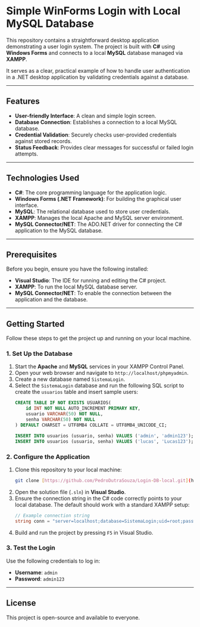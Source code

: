 # Simple WinForms Login with Local MySQL Database

This repository contains a straightforward desktop application demonstrating a user login system. The project is built with **C#** using **Windows Forms** and connects to a local **MySQL** database managed via **XAMPP**.

It serves as a clear, practical example of how to handle user authentication in a .NET desktop application by validating credentials against a database.

---

## Features

* **User-friendly Interface**: A clean and simple login screen.
* **Database Connection**: Establishes a connection to a local MySQL database.
* **Credential Validation**: Securely checks user-provided credentials against stored records.
* **Status Feedback**: Provides clear messages for successful or failed login attempts.

---

## Technologies Used

* **C#**: The core programming language for the application logic.
* **Windows Forms (.NET Framework)**: For building the graphical user interface.
* **MySQL**: The relational database used to store user credentials.
* **XAMPP**: Manages the local Apache and MySQL server environment.
* **MySQL Connector/NET**: The ADO.NET driver for connecting the C# application to the MySQL database.

---

## Prerequisites

Before you begin, ensure you have the following installed:

* **Visual Studio**: The IDE for running and editing the C# project.
* **XAMPP**: To run the local MySQL database server.
* **MySQL Connector/NET**: To enable the connection between the application and the database.

---

## Getting Started

Follow these steps to get the project up and running on your local machine.

### 1. Set Up the Database

1.  Start the **Apache** and **MySQL** services in your XAMPP Control Panel.
2.  Open your web browser and navigate to `http://localhost/phpmyadmin`.
3.  Create a new database named `SistemaLogin`.
4.  Select the `SistemaLogin` database and run the following SQL script to create the `usuarios` table and insert sample users:
    ```sql
    CREATE TABLE IF NOT EXISTS USUARIOS(
        id INT NOT NULL AUTO_INCREMENT PRIMARY KEY,
        usuario VARCHAR(50) NOT NULL,
        senha VARCHAR(50) NOT NULL
    ) DEFAULT CHARSET = UTF8MB4 COLLATE = UTF8MB4_UNICODE_CI;

    INSERT INTO usuarios (usuario, senha) VALUES ('admin', 'admin123');
    INSERT INTO usuarios (usuario, senha) VALUES ('lucas', 'Lucas123');
    ```

### 2. Configure the Application

1.  Clone this repository to your local machine:
    ```sh
    git clone [https://github.com/PedroDutraSouza/Login-DB-local.git](https://github.com/PedroDutraSouza/Login-DB-local.git)
    ```
2.  Open the solution file (`.sln`) in **Visual Studio**.
3.  Ensure the connection string in the C# code correctly points to your local database. The default should work with a standard XAMPP setup:
    ```csharp
    // Example connection string
    string conn = "server=localhost;database=SistemaLogin;uid=root;password=;";
    ```
4.  Build and run the project by pressing `F5` in Visual Studio.

### 3. Test the Login

Use the following credentials to log in:

* **Username**: `admin`
* **Password**: `admin123`

---

## License

This project is open-source and available to everyone.
